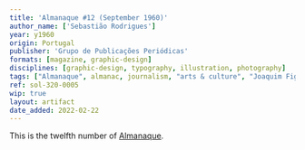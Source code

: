 ```yaml
---
title: 'Almanaque #12 (September 1960)'
author_name: ['Sebastião Rodrigues']
year: y1960
origin: Portugal
publisher: 'Grupo de Publicações Periódicas'
formats: [magazine, graphic-design]
disciplines: [graphic-design, typography, illustration, photography]
tags: ["Almanaque", almanac, journalism, "arts & culture", "Joaquim Figueiredo Magalhães",monochrome]
ref: sol-320-0005
wip: true
layout: artifact
date_added: 2022-02-22
---
```

<p>This is the twelfth number of <a class="text cat-link publisher" href="/tags/almanaque/">Almanaque</a>.</p>
